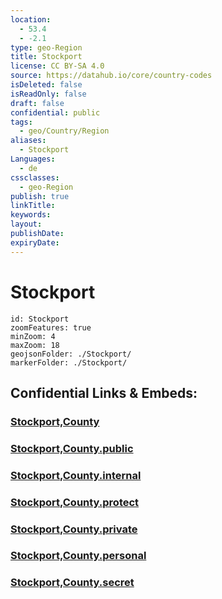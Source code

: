 ```yaml
---
location:
  - 53.4
  - -2.1
type: geo-Region
title: Stockport
license: CC BY-SA 4.0
source: https://datahub.io/core/country-codes
isDeleted: false
isReadOnly: false
draft: false
confidential: public
tags:
  - geo/Country/Region
aliases:
  - Stockport
Languages:
  - de
cssclasses:
  - geo-Region
publish: true
linkTitle:
keywords:
layout:
publishDate:
expiryDate:
---
```


# Stockport

```leaflet
id: Stockport
zoomFeatures: true 
minZoom: 4 
maxZoom: 18
geojsonFolder: ./Stockport/
markerFolder: ./Stockport/
```


## Confidential Links & Embeds: 

### [Stockport,County](/_Standards/Earth/Continent/Europe/Europe~North/UK/England/Regions~England/North_West_England/Manchester,County/Stockport,County.md) 

### [Stockport,County.public](/_public/Earth/Continent/Europe/Europe~North/UK/England/Regions~England/North_West_England/Manchester,County/Stockport,County.public.md) 

### [Stockport,County.internal](/_internal/Earth/Continent/Europe/Europe~North/UK/England/Regions~England/North_West_England/Manchester,County/Stockport,County.internal.md) 

### [Stockport,County.protect](/_protect/Earth/Continent/Europe/Europe~North/UK/England/Regions~England/North_West_England/Manchester,County/Stockport,County.protect.md) 

### [Stockport,County.private](/_private/Earth/Continent/Europe/Europe~North/UK/England/Regions~England/North_West_England/Manchester,County/Stockport,County.private.md) 

### [Stockport,County.personal](/_personal/Earth/Continent/Europe/Europe~North/UK/England/Regions~England/North_West_England/Manchester,County/Stockport,County.personal.md) 

### [Stockport,County.secret](/_secret/Earth/Continent/Europe/Europe~North/UK/England/Regions~England/North_West_England/Manchester,County/Stockport,County.secret.md)

